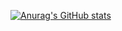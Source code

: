 [![Anurag's GitHub stats](https://github-readme-stats.vercel.app/api?username=JeeyeonKim00&count_private=true&show_icons=true&theme=nord&)](https://github.com/anuraghazra/github-readme-stats)
